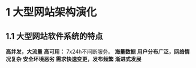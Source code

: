 # 1 大型网站架构演化
## 1.1 大型网站软件系统的特点
**高并发，大流量**
**高可用：** 7x24h不间断服务。
**海量数据**
**用户分布广泛，网络情况复杂**
**安全环境恶劣**
**需求快速变更，发布频繁**
**渐进式发展**

